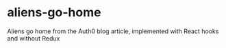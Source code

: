 # aliens-go-home
Aliens go home from the Auth0 blog article, implemented with React hooks and without Redux
